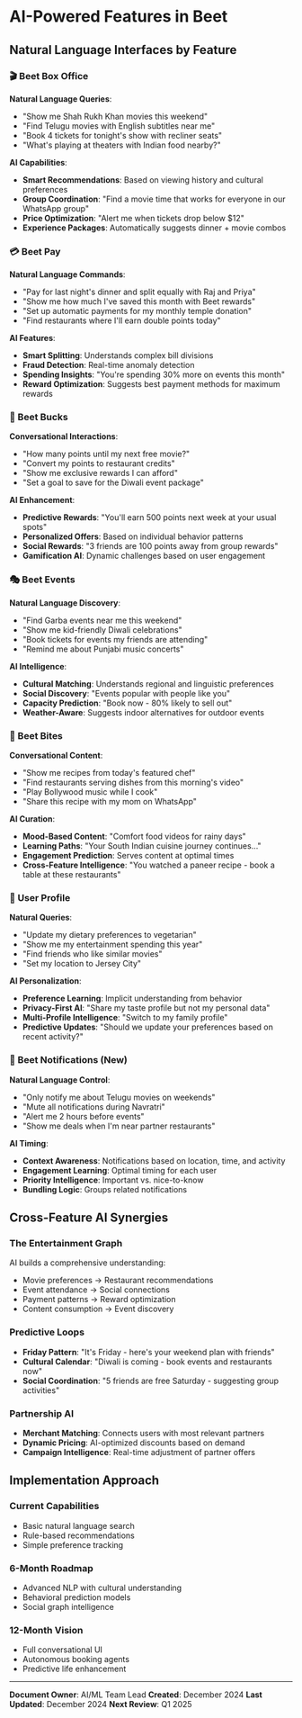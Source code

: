 # AI-Powered Features in Beet

## Natural Language Interfaces by Feature

### 🎬 Beet Box Office

**Natural Language Queries**:
- "Show me Shah Rukh Khan movies this weekend"
- "Find Telugu movies with English subtitles near me"
- "Book 4 tickets for tonight's show with recliner seats"
- "What's playing at theaters with Indian food nearby?"

**AI Capabilities**:
- **Smart Recommendations**: Based on viewing history and cultural preferences
- **Group Coordination**: "Find a movie time that works for everyone in our WhatsApp group"
- **Price Optimization**: "Alert me when tickets drop below $12"
- **Experience Packages**: Automatically suggests dinner + movie combos

### 💳 Beet Pay

**Natural Language Commands**:
- "Pay for last night's dinner and split equally with Raj and Priya"
- "Show me how much I've saved this month with Beet rewards"
- "Set up automatic payments for my monthly temple donation"
- "Find restaurants where I'll earn double points today"

**AI Features**:
- **Smart Splitting**: Understands complex bill divisions
- **Fraud Detection**: Real-time anomaly detection
- **Spending Insights**: "You're spending 30% more on events this month"
- **Reward Optimization**: Suggests best payment methods for maximum rewards

### 🎯 Beet Bucks

**Conversational Interactions**:
- "How many points until my next free movie?"
- "Convert my points to restaurant credits"
- "Show me exclusive rewards I can afford"
- "Set a goal to save for the Diwali event package"

**AI Enhancement**:
- **Predictive Rewards**: "You'll earn 500 points next week at your usual spots"
- **Personalized Offers**: Based on individual behavior patterns
- **Social Rewards**: "3 friends are 100 points away from group rewards"
- **Gamification AI**: Dynamic challenges based on user engagement

### 🎭 Beet Events

**Natural Language Discovery**:
- "Find Garba events near me this weekend"
- "Show me kid-friendly Diwali celebrations"
- "Book tickets for events my friends are attending"
- "Remind me about Punjabi music concerts"

**AI Intelligence**:
- **Cultural Matching**: Understands regional and linguistic preferences
- **Social Discovery**: "Events popular with people like you"
- **Capacity Prediction**: "Book now - 80% likely to sell out"
- **Weather-Aware**: Suggests indoor alternatives for outdoor events

### 🍛 Beet Bites

**Conversational Content**:
- "Show me recipes from today's featured chef"
- "Find restaurants serving dishes from this morning's video"
- "Play Bollywood music while I cook"
- "Share this recipe with my mom on WhatsApp"

**AI Curation**:
- **Mood-Based Content**: "Comfort food videos for rainy days"
- **Learning Paths**: "Your South Indian cuisine journey continues..."
- **Engagement Prediction**: Serves content at optimal times
- **Cross-Feature Intelligence**: "You watched a paneer recipe - book a table at these restaurants"

### 👤 User Profile

**Natural Queries**:
- "Update my dietary preferences to vegetarian"
- "Show me my entertainment spending this year"
- "Find friends who like similar movies"
- "Set my location to Jersey City"

**AI Personalization**:
- **Preference Learning**: Implicit understanding from behavior
- **Privacy-First AI**: "Share my taste profile but not my personal data"
- **Multi-Profile Intelligence**: "Switch to my family profile"
- **Predictive Updates**: "Should we update your preferences based on recent activity?"

### 🔔 Beet Notifications (New)

**Natural Language Control**:
- "Only notify me about Telugu movies on weekends"
- "Mute all notifications during Navratri"
- "Alert me 2 hours before events"
- "Show me deals when I'm near partner restaurants"

**AI Timing**:
- **Context Awareness**: Notifications based on location, time, and activity
- **Engagement Learning**: Optimal timing for each user
- **Priority Intelligence**: Important vs. nice-to-know
- **Bundling Logic**: Groups related notifications

## Cross-Feature AI Synergies

### The Entertainment Graph
AI builds a comprehensive understanding:
- Movie preferences → Restaurant recommendations
- Event attendance → Social connections
- Payment patterns → Reward optimization
- Content consumption → Event discovery

### Predictive Loops
- **Friday Pattern**: "It's Friday - here's your weekend plan with friends"
- **Cultural Calendar**: "Diwali is coming - book events and restaurants now"
- **Social Coordination**: "5 friends are free Saturday - suggesting group activities"

### Partnership AI
- **Merchant Matching**: Connects users with most relevant partners
- **Dynamic Pricing**: AI-optimized discounts based on demand
- **Campaign Intelligence**: Real-time adjustment of partner offers

## Implementation Approach

### Current Capabilities
- Basic natural language search
- Rule-based recommendations
- Simple preference tracking

### 6-Month Roadmap
- Advanced NLP with cultural understanding
- Behavioral prediction models
- Social graph intelligence

### 12-Month Vision
- Full conversational UI
- Autonomous booking agents
- Predictive life enhancement

---

**Document Owner**: AI/ML Team Lead
**Created**: December 2024
**Last Updated**: December 2024
**Next Review**: Q1 2025